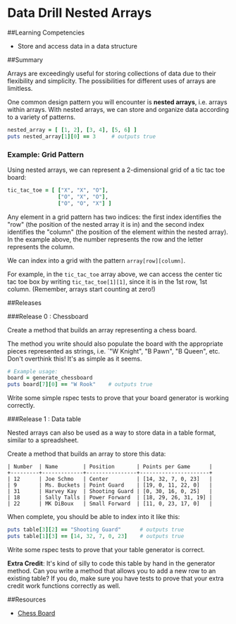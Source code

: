 # Data Drill Nested Arrays

##Learning Competencies

* Store and access data in a data structure

##Summary

Arrays are exceedingly useful for storing collections of data due to their flexibility and simplicity. The possibilities for different uses of arrays are limitless.

One common design pattern you will encounter is **nested arrays**, i.e. arrays within arrays. With nested arrays, we can store and organize data according to a variety of patterns.

```ruby
nested_array = [ [1, 2], [3, 4], [5, 6] ]
puts nested_array[1][0] == 3     # outputs true
```

### Example: Grid Pattern

Using nested arrays, we can represent a 2-dimensional grid of a tic tac toe board:

```ruby
tic_tac_toe = [ ["X", "X", "O"],
                ["O", "X", "O"],
                ["O", "O", "X"] ]
```

Any element in a grid pattern has two indices: the first index identifies the "row" (the position of the nested array it is in) and the second index identifies the "column" (the position of the element within the nested array). In the example above, the number represents the row and the letter represents the column.

We can index into a grid with the pattern `array[row][column]`.

For example, in the `tic_tac_toe` array above, we can access the center tic tac toe box by writing `tic_tac_toe[1][1]`, since it is in the 1st row, 1st column. (Remember, arrays start counting at zero!)


##Releases

###Release 0 : Chessboard

Create a method that builds an array representing a chess board.

The method you write should also populate the board with the appropriate pieces represented as strings, i.e. `"W Knight", "B Pawn", "B Queen", etc. Don't overthink this!  It's as simple as it seems.

```ruby
# Example usage:
board = generate_chessboard
puts board[7][0] == "W Rook"    # outputs true
```

Write some simple rspec tests to prove that your board generator is working correctly.

###Release 1 : Data table

Nested arrays can also be used as a way to store data in a table format, similar to a spreadsheet.

Create a method that builds an array to store this data:

```text
| Number  | Name        | Position       | Points per Game      |
+---------+-------------+----------------+----------------------+
| 12      | Joe Schmo   | Center         | [14, 32, 7, 0, 23]   |
| 9       | Ms. Buckets | Point Guard    | [19, 0, 11, 22, 0]   |
| 31      | Harvey Kay  | Shooting Guard | [0, 30, 16, 0, 25]   |
| 18      | Sally Talls | Power Forward  | [18, 29, 26, 31, 19] |
| 22      | MK DiBoux   | Small Forward  | [11, 0, 23, 17, 0]   |
```

When complete, you should be able to index into it like this:

```ruby
puts table[3][2] == "Shooting Guard"      # outputs true
puts table[1][3] == [14, 32, 7, 0, 23]    # outputs true
```

Write some rspec tests to prove that your table generator is correct.

**Extra Credit**: It's kind of silly to code this table by hand in the generator method. Can you write a method that allows you to add a new row to an existing table? If you do, make sure you have tests to prove that your extra credit work functions correctly as well.

##Resources

 * [Chess Board](http://designindevelopment.com/wp-content/uploads/2010/04/chessboard.jpg)
